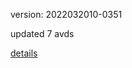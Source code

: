 version: 2022032010-0351

updated 7 avds

[details](https://github.com/0x74f917491bfa7ebfa379/ali_avd_db/blob/master/change_log/2022/03/20/10/0351.txt)